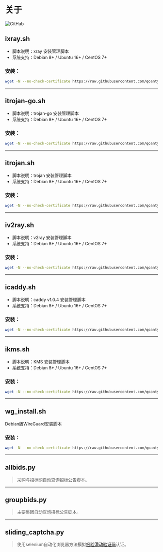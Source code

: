 # 关于

![GitHub](https://img.shields.io/github/license/mashape/apistatus.svg)

## ixray.sh

- 脚本说明：xray 安装管理脚本
- 系统支持：Debian 8+ / Ubuntu 16+ / CentOS 7+

### 安装：
```bash
wget -N --no-check-certificate https://raw.githubusercontent.com/qoanty/koala/master/ixray.sh && bash ixray.sh
```

---
## itrojan-go.sh

- 脚本说明：trojan-go 安装管理脚本
- 系统支持：Debian 8+ / Ubuntu 16+ / CentOS 7+

### 安装：
```bash
wget -N --no-check-certificate https://raw.githubusercontent.com/qoanty/koala/master/itrojan-go.sh && bash igrojan-go.sh
```

---
## itrojan.sh

- 脚本说明：trojan 安装管理脚本
- 系统支持：Debian 8+ / Ubuntu 16+ / CentOS 7+

### 安装：
```bash
wget -N --no-check-certificate https://raw.githubusercontent.com/qoanty/koala/master/itrojan.sh && bash itrojan.sh
```

---
## iv2ray.sh

- 脚本说明：v2ray 安装管理脚本
- 系统支持：Debian 8+ / Ubuntu 16+ / CentOS 7+

### 安装：
```bash
wget -N --no-check-certificate https://raw.githubusercontent.com/qoanty/koala/master/iv2ray.sh && bash iv2ray.sh
```

---
## icaddy.sh

- 脚本说明：caddy v1.0.4 安装管理脚本
- 系统支持：Debian 8+ / Ubuntu 16+ / CentOS 7+

### 安装：
```bash
wget -N --no-check-certificate https://raw.githubusercontent.com/qoanty/koala/master/icaddy.sh && bash icaddy.sh
```

---
## ikms.sh

- 脚本说明：KMS 安装管理脚本
- 系统支持：Debian 8+ / Ubuntu 16+ / CentOS 7+

### 安装：
```bash
wget -N --no-check-certificate https://raw.githubusercontent.com/qoanty/koala/master/ikms.sh && bash ikms.sh
```

---
## wg_install.sh

Debian版WireGuard安装脚本

### 安装：
```bash
wget -N --no-check-certificate https://raw.githubusercontent.com/qoanty/koala/master/wg_install.sh && bash wg_install.sh
```

---
## allbids.py

> 采购与招标网自动查询招标公告脚本。

---
## groupbids.py

> 主要集团自动查询招标公告脚本。

---
## sliding_captcha.py

> 使用selenium自动化浏览器方法模拟[极验滑动验证码](https://www.geetest.com/type/)认证。
